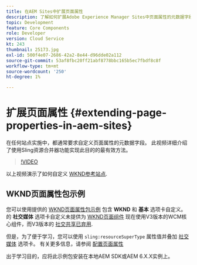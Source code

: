 ```yaml
---
title: 在AEM Sites中扩展页面属性
description: 了解如何扩展Adobe Experience Manager Sites中页面属性的元数据字段。 此视频详细介绍了使用Sling资源合并器功能实现此目的的最有效方法。
topic: Development
feature: Core Components
role: Developer
version: Cloud Service
kt: 243
thumbnail: 25173.jpg
exl-id: 500f4e07-2686-42a2-8e44-d96dde02a112
source-git-commit: 53af8fbc20ff21abf8778bbc165b5ec7fbdf8c8f
workflow-type: tm+mt
source-wordcount: '250'
ht-degree: 1%

---
```


# 扩展页面属性 {#extending-page-properties-in-aem-sites}

在任何站点实施中，都通常要求自定义页面属性的元数据字段。 此视频详细介绍了使用Sling资源合并器功能实现此目的的最有效方法。

>[!VIDEO](https://video.tv.adobe.com/v/25173?quality=12&learn=on)

以上视频演示了如何自定义 [WKND参考站点](https://github.com/adobe/aem-guides-wknd).

## WKND页面属性包示例

您可以使用提供的 [WKND页面属性包示例](./assets/WKND-PageProperties-Example-Dialog-1.0.zip) 包含 **WKND** 和 **基本** 选项卡自定义。 的 **社交媒体** 选项卡自定义未提供为 [WKND页面组件](https://github.com/adobe/aem-guides-wknd/blob/main/ui.apps/src/main/content/jcr_root/apps/wknd/components/page/.content.xml#L5) 现在使用V3版本的WCM核心组件，而V3版本的 [社交共享已弃用](https://github.com/adobe/aem-core-wcm-components/pull/1930).

但是，为了便于学习，您可以使用 `sling:resourceSuperType` 属性值并叠加 [社交媒体](https://github.com/adobe/aem-core-wcm-components/blob/main/content/src/content/jcr_root/apps/core/wcm/components/page/v2/page/_cq_dialog/.content.xml#L95) 选项卡。 有关更多信息，请参阅 [配置页面属性](https://experienceleague.adobe.com/docs/experience-manager-65/developing/extending-aem/page-properties-views.html#configuring-your-page-properties)

出于学习目的，应将此示例包安装在本地AEM SDK或AEM 6.X.X实例上。
